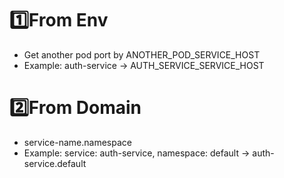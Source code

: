 # 1️⃣From Env
- Get another pod port by ANOTHER_POD_SERVICE_HOST
- Example: auth-service -> AUTH_SERVICE_SERVICE_HOST
# 2️⃣From Domain
- service-name.namespace
- Example: service: auth-service, namespace: default -> auth-service.default
